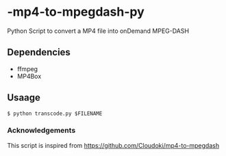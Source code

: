 # -mp4-to-mpegdash-py
Python Script to convert a MP4 file into onDemand MPEG-DASH
## Dependencies 
* ffmpeg 
* MP4Box 

## Usaage 
`$ python transcode.py $FILENAME`

### Acknowledgements 
This script is inspired from https://github.com/Cloudoki/mp4-to-mpegdash
